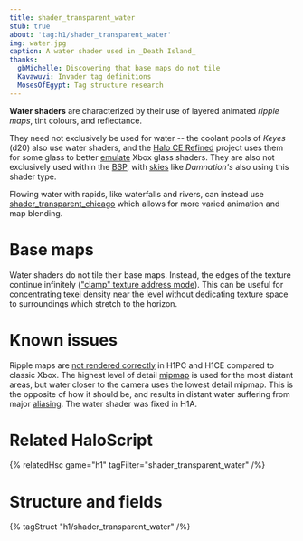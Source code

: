 ```yaml
---
title: shader_transparent_water
stub: true
about: 'tag:h1/shader_transparent_water'
img: water.jpg
caption: A water shader used in _Death Island_
thanks:
  gbMichelle: Discovering that base maps do not tile
  Kavawuvi: Invader tag definitions
  MosesOfEgypt: Tag structure research
---
```

**Water shaders** are characterized by their use of layered animated _ripple maps_, tint colours, and reflectance.

They need not exclusively be used for water -- the coolant pools of _Keyes_ (d20) also use water shaders, and the [Halo CE Refined][refined] project uses them for some glass to better [emulate](~renderer#gearbox-regressions) Xbox glass shaders. They are also not exclusively used within the [BSP](~scenario_structure_bsp), with [skies](~sky) like _Damnation's_ also using this shader type.

Flowing water with rapids, like waterfalls and rivers, can instead use [shader_transparent_chicago](~) which allows for more varied animation and map blending.

# Base maps
Water shaders do not tile their base maps. Instead, the edges of the texture continue infinitely (["clamp" texture address mode][clamp]). This can be useful for concentrating texel density near the level without dedicating texture space to surroundings which stretch to the horizon.

# Known issues
Ripple maps are [not rendered correctly](~renderer#gearbox-regressions) in H1PC and H1CE compared to classic Xbox. The highest level of detail [mipmap][] is used for the most distant areas, but water closer to the camera uses the lowest detail mipmap. This is the opposite of how it should be, and results in distant water suffering from major [aliasing][]. The water shader was fixed in H1A.

# Related HaloScript
{% relatedHsc game="h1" tagFilter="shader_transparent_water" /%}

# Structure and fields

{% tagStruct "h1/shader_transparent_water" /%}


[refined]: https://www.reddit.com/r/HaloCERefined/
[mipmap]: https://en.wikipedia.org/wiki/Mipmap
[aliasing]: https://en.wikipedia.org/wiki/Aliasing
[clamp]: https://learn.microsoft.com/en-us/windows/win32/direct3d9/clamp-texture-address-mode